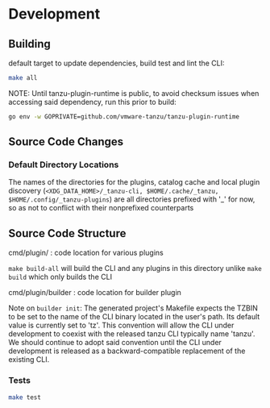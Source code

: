 # Development

## Building

default target to update dependencies, build test and lint the CLI:

```sh
make all
```

NOTE: Until tanzu-plugin-runtime is public, to avoid checksum issues when accessing
said dependency, run this prior to build:

```sh
go env -w GOPRIVATE=github.com/vmware-tanzu/tanzu-plugin-runtime
```

## Source Code Changes

### Default Directory Locations

The names of the directories for the plugins, catalog cache and local
plugin discovery (`<XDG_DATA_HOME>/_tanzu-cli, $HOME/.cache/_tanzu,
$HOME/.config/_tanzu-plugins`) are all directories prefixed with '_' for
now, so as not to conflict with their nonprefixed counterparts

## Source Code Structure

cmd/plugin/ : code location for various plugins

`make build-all` will build the CLI and any plugins in this directory
unlike `make build` which only builds the CLI

cmd/plugin/builder : code location for builder plugin

Note on `builder init`:
The generated project's Makefile expects the TZBIN to be set to the name
of the CLI binary located in the user's path. Its default value is
currently set to 'tz'. This convention will allow the CLI under
development to coexist with the released tanzu CLI typically name 'tanzu'.
We should continue to adopt said convention until the CLI under
development is released as a backward-compatible replacement of the
existing CLI.

### Tests

```sh
make test
```
